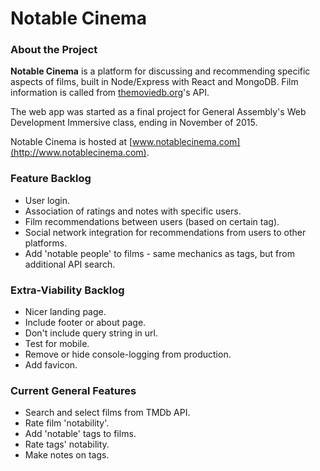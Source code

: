 # Notable Cinema

### About the Project

**Notable Cinema** is a platform for discussing and recommending specific aspects of films, built in Node/Express with React and MongoDB. Film information is called from [themoviedb.org](https://www.themoviedb.org/)'s API.

The web app was started as a final project for General Assembly's Web Development Immersive class, ending in November of 2015.

Notable Cinema is hosted at [www.notablecinema.com](http://www.notablecinema.com).

### Feature Backlog
* User login.
* Association of ratings and notes with specific users.
* Film recommendations between users (based on certain tag).
* Social network integration for recommendations from users to other platforms.
* Add 'notable people' to films - same mechanics as tags, but from additional API search.

### Extra-Viability Backlog
* Nicer landing page.
* Include footer or about page.
* Don't include query string in url.
* Test for mobile.
* Remove or hide console-logging from production.
* Add favicon.

### Current General Features
* Search and select films from TMDb API.
* Rate film 'notability'.
* Add 'notable' tags to films.
* Rate tags' notability.
* Make notes on tags.
